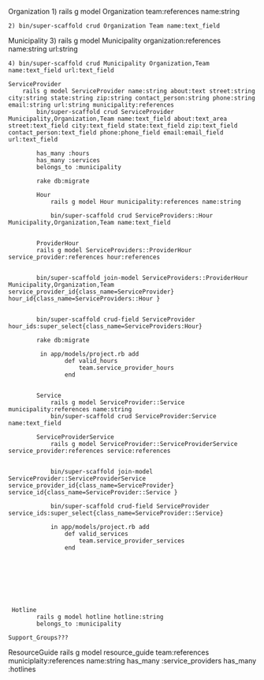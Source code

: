 
Organization
    1) rails g model Organization team:references name:string

    2) bin/super-scaffold crud Organization Team name:text_field 


Municipality
    3) rails g model Municipality organization:references name:string url:string

    4) bin/super-scaffold crud Municipality Organization,Team name:text_field url:text_field

    ServiceProvider 
        rails g model ServiceProvider name:string about:text street:string city:string state:string zip:string contact_person:string phone:string email:string url:string municipality:references
            bin/super-scaffold crud ServiceProvider Municipality,Organization,Team name:text_field about:text_area street:text_field city:text_field state:text_field zip:text_field contact_person:text_field phone:phone_field email:email_field url:text_field
            
            has_many :hours
            has_many :services
            belongs_to :municipality

            rake db:migrate
       
            Hour
                rails g model Hour municipality:references name:string

                bin/super-scaffold crud ServiceProviders::Hour Municipality,Organization,Team name:text_field 
    

            ProviderHour
            rails g model ServiceProviders::ProviderHour service_provider:references hour:references 


            bin/super-scaffold join-model ServiceProviders::ProviderHour Municipality,Organization,Team service_provider_id{class_name=ServiceProvider} hour_id{class_name=ServiceProviders::Hour }


            bin/super-scaffold crud-field ServiceProvider hour_ids:super_select{class_name=ServiceProviders:Hour} 

            rake db:migrate

             in app/models/project.rb add
                    def valid_hours
                        team.service_provider_hours
                    end

            
            Service
                rails g model ServiceProvider::Service municipality:references name:string
                bin/super-scaffold crud ServiceProvider:Service name:text_field
            
            ServiceProviderService
                rails g model ServiceProvider::ServiceProviderService service_provider:references service:references
            

                bin/super-scaffold join-model ServiceProvider::ServiceProviderService service_provider_id{class_name=ServiceProvider} service_id{class_name=ServiceProvider::Service }

                bin/super-scaffold crud-field ServiceProvider service_ids:super_select{class_name=ServiceProvider::Service}

                in app/models/project.rb add
                    def valid_services
                        team.service_provider_services
                    end








     Hotline
            rails g model hotline hotline:string
            belongs_to :municipality
    
    Support_Groups???


ResourceGuide
    rails g model resource_guide team:references  municiplaity:references name:string
        has_many :service_providers
        has_many :hotlines